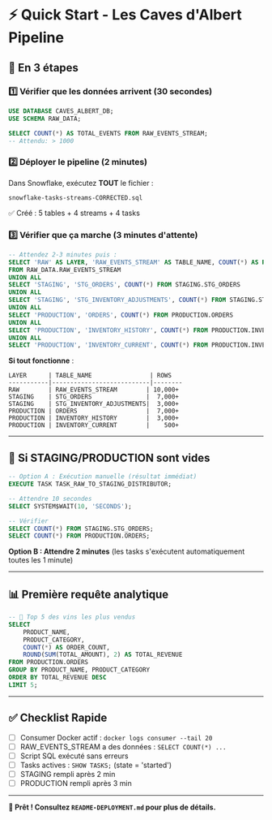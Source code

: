 # ⚡ Quick Start - Les Caves d'Albert Pipeline

## 🎯 En 3 étapes

### **1️⃣ Vérifier que les données arrivent (30 secondes)**

```sql
USE DATABASE CAVES_ALBERT_DB;
USE SCHEMA RAW_DATA;

SELECT COUNT(*) AS TOTAL_EVENTS FROM RAW_EVENTS_STREAM;
-- Attendu: > 1000
```

### **2️⃣ Déployer le pipeline (2 minutes)**

Dans Snowflake, exécutez **TOUT** le fichier :
```
snowflake-tasks-streams-CORRECTED.sql
```

✅ Créé : 5 tables + 4 streams + 4 tasks

### **3️⃣ Vérifier que ça marche (3 minutes d'attente)**

```sql
-- Attendez 2-3 minutes puis :
SELECT 'RAW' AS LAYER, 'RAW_EVENTS_STREAM' AS TABLE_NAME, COUNT(*) AS ROWS 
FROM RAW_DATA.RAW_EVENTS_STREAM
UNION ALL
SELECT 'STAGING', 'STG_ORDERS', COUNT(*) FROM STAGING.STG_ORDERS
UNION ALL
SELECT 'STAGING', 'STG_INVENTORY_ADJUSTMENTS', COUNT(*) FROM STAGING.STG_INVENTORY_ADJUSTMENTS
UNION ALL
SELECT 'PRODUCTION', 'ORDERS', COUNT(*) FROM PRODUCTION.ORDERS
UNION ALL
SELECT 'PRODUCTION', 'INVENTORY_HISTORY', COUNT(*) FROM PRODUCTION.INVENTORY_HISTORY
UNION ALL
SELECT 'PRODUCTION', 'INVENTORY_CURRENT', COUNT(*) FROM PRODUCTION.INVENTORY_CURRENT;
```

**Si tout fonctionne** :
```
LAYER      | TABLE_NAME                | ROWS
-----------|---------------------------|--------
RAW        | RAW_EVENTS_STREAM        | 10,000+
STAGING    | STG_ORDERS               |  7,000+
STAGING    | STG_INVENTORY_ADJUSTMENTS|  3,000+
PRODUCTION | ORDERS                   |  7,000+
PRODUCTION | INVENTORY_HISTORY        |  3,000+
PRODUCTION | INVENTORY_CURRENT        |    500+
```

---

## 🔧 Si STAGING/PRODUCTION sont vides

```sql
-- Option A : Exécution manuelle (résultat immédiat)
EXECUTE TASK TASK_RAW_TO_STAGING_DISTRIBUTOR;

-- Attendre 10 secondes
SELECT SYSTEM$WAIT(10, 'SECONDS');

-- Vérifier
SELECT COUNT(*) FROM STAGING.STG_ORDERS;
SELECT COUNT(*) FROM PRODUCTION.ORDERS;
```

**Option B : Attendre 2 minutes** (les tasks s'exécutent automatiquement toutes les 1 minute)

---

## 📊 Première requête analytique

```sql
-- 🍷 Top 5 des vins les plus vendus
SELECT
    PRODUCT_NAME,
    PRODUCT_CATEGORY,
    COUNT(*) AS ORDER_COUNT,
    ROUND(SUM(TOTAL_AMOUNT), 2) AS TOTAL_REVENUE
FROM PRODUCTION.ORDERS
GROUP BY PRODUCT_NAME, PRODUCT_CATEGORY
ORDER BY TOTAL_REVENUE DESC
LIMIT 5;
```

---

## ✅ Checklist Rapide

- [ ] Consumer Docker actif : `docker logs consumer --tail 20`
- [ ] RAW_EVENTS_STREAM a des données : `SELECT COUNT(*) ...`
- [ ] Script SQL exécuté sans erreurs
- [ ] Tasks actives : `SHOW TASKS;` (state = 'started')
- [ ] STAGING rempli après 2 min
- [ ] PRODUCTION rempli après 3 min

---

**🚀 Prêt ! Consultez `README-DEPLOYMENT.md` pour plus de détails.**

